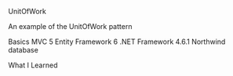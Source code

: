 UnitOfWork

An example of the UnitOfWork pattern

Basics
	MVC 5
	Entity Framework 6
	.NET Framework 4.6.1
	Northwind database
	
What I Learned

